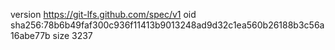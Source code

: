 version https://git-lfs.github.com/spec/v1
oid sha256:78b6b49faf300c936f11413b9013248ad9d32c1ea560b26188b3c56a16abe77b
size 3237
